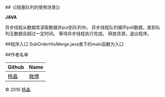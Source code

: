 ##《[阻塞队列的使用场景]》


**JAVA**

异步线程从数据库读取数据并put到队列中。
异步线程队列循环poll数据，直到队列无数据且超过一定时间。
等待异步线程执行完成。
释放资源，退出程序。

##程序入口
SubOrderHisMerge.java类下的main函数为入口

##作者名单 

Github | Name
|--------| ---------|
[杨晶](https://github.com/yangjing1) |[微博](http://weibo.com/1836650837)


© 2016 [杨晶](http://weibo.com/1836650837). 

